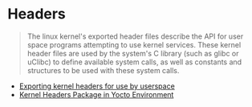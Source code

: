 # Headers

> The linux kernel's exported header files describe the API for user space programs attempting to use kernel services.  These kernel header files are used by the system's C library (such as glibc or uClibc) to define available system calls, as well as constants and structures to be used with these system calls.

- [Exporting kernel headers for use by userspace](https://www.kernel.org/doc/Documentation/kbuild/headers_install.txt)
- [Kernel Headers Package in Yocto Environment](https://communities.intel.com/thread/60446?start=0&tstart=0)
